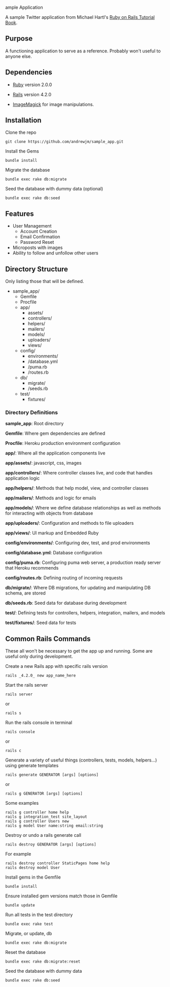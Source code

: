 ample Application

A sample Twitter application from Michael Hartl's [Ruby on Rails Tutorial Book](https://www.railstutorial.org/book).

## Purpose

A functioning application to serve as a reference. Probably won't useful to anyone else.

## Dependencies

* [Ruby](https://www.ruby-lang.org/en/) version 2.0.0

* [Rails](http://rubyonrails.org) version 4.2.0

* [ImageMagick](http://www.imagemagick.org) for image manipulations.

## Installation

Clone the repo

    git clone https://github.com/andrewjm/sample_app.git

Install the Gems

    bundle install

Migrate the database

    bundle exec rake db:migrate

Seed the database with dummy data (optional)

    bundle exec rake db:seed

## Features

* User Management
  * Account Creation
  * Email Confirmation
  * Password Reset
* Microposts with images
* Ability to follow and unfollow other users

## Directory Structure

Only listing those that will be defined.

* sample_app/
  * Gemfile
  * Procfile
  * app/
    * assets/
    * controllers/
    * helpers/
    * mailers/
    * models/
    * uploaders/
    * views/
  * config/
    * environments/
    * /database.yml
    * /puma.rb
    * /routes.rb
  * db/
    * migrate/
    * /seeds.rb
  * test/
    * fixtures/

### Directory Definitions

**sample_app**: Root directory

**Gemfile**: Where gem dependencies are defined

**Procfile**: Heroku production environment configuration

**app/**: Where all the application components live

**app/assets/**: javascript, css, images

**app/controllers/**: Where controller classes live, and code that handles application logic

**app/helpers/**: Methods that help model, view, and controller classes

**app/mailers/**: Methods and logic for emails

**app/models/**: Where we define database relationships as well as methods for interacting with objects from database

**app/uploaders/**: Configuration and methods to file uploaders

**app/views/**: UI markup and Embedded Ruby

**config/environments/**: Configuring dev, test, and prod environments

**config/database.yml**: Database configuration

**config/puma.rb**: Configuring puma web server, a production ready server that Heroku recommends

**config/routes.rb**: Defining routing of incoming requests

**db/migrate/**: Where DB migrations, for updating and manipulating DB schema, are stored

**db/seeds.rb**: Seed data for database during development

**test/**: Defining tests for controllers, helpers, integration, mailers, and models

**test/fixtures/**: Seed data for tests

## Common Rails Commands

These all won't be necessary to get the app up and running. Some are useful only during development.

Create a new Rails app with specific rails version

    rails _4.2.0_ new app_name_here

Start the rails server

    rails server

or

    rails s

Run the rails console in terminal

    rails console

or

    rails c

Generate a variety of useful things (controllers, tests, models, helpers...) using generate templates

    rails generate GENERATOR [args] [options]

or

    rails g GENERATOR [args] [options]

Some examples

    rails g controller home help
    rails g integration_test site_layout
    rails g controller Users new
    rails g model User name:string email:string

Destroy or undo a rails generate call

    rails destroy GENERATOR [args] [options]

For example

    rails destroy controller StaticPages home help
    rails destroy model User

Install gems in the Gemfile

    bundle install

Ensure installed gem versions match those in Gemfile

    bundle update

Run all tests in the test directory

    bundle exec rake test

Migrate, or update, db

    bundle exec rake db:migrate

Reset the database

    bundle exec rake db:migrate:reset

Seed the database with dummy data

    bundle exec rake db:seed
